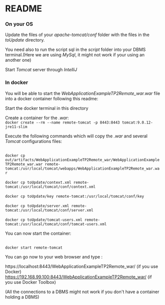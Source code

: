 # README

### On your OS

Update the files of your *apache-tomcat/conf* folder with the files in the *toUpdate* directory.<br/>

You need also to run the script sql in the *script* folder into your DBMS terminal.(Here we are using *MySql*, it might
not work if your using an another one)<br/>

Start *Tomcat* server through *IntelliJ*

### In docker

You will be able to start the *WebApplicationExampleTP2Remote_war.war* file into a docker container following this readme:

Start the docker terminal in this directory

Create a container for the *.war*:
<br/>`docker create --rm --name remote-tomcat -p 8443:8443 tomcat:9.0.12-jre11-slim`<br/>

Execute the following commands which will copy the *.war* and several *Tomcat* configurations files:

<br/>`docker cp out/artifacts/WebApplicationExampleTP2Remote_war/WebApplicationExampleTP2Remote_war.war remote-tomcat:/usr/local/tomcat/webapps/WebApplicationExampleTP2Remote_war.war`<br/>
<br/>`docker cp toUpdate/context.xml remote-tomcat:/usr/local/tomcat/conf/context.xml`<br/>
<br/>`docker cp toUpdate/key remote-tomcat:/usr/local/tomcat/conf/key`<br/>
<br/>`docker cp toUpdate/server.xml remote-tomcat:/usr/local/tomcat/conf/server.xml`<br/>
<br/>`docker cp toUpdate/tomcat-users.xml remote-tomcat:/usr/local/tomcat/conf/tomcat-users.xml`<br/>


You can now start the container:

<br/>`docker start remote-tomcat`<br/>


You can go now to your web browser and type :<br/>

https://localhost:8443/WebApplicationExampleTP2Remote_war/ (if you use Docker)<br/>
https://192.168.99.100:8443/WebApplicationExampleTP2Remote_war/ (if you use Docker Toolbox)

(All the connections to a DBMS might not work if you don't have a container holding a DBMS)